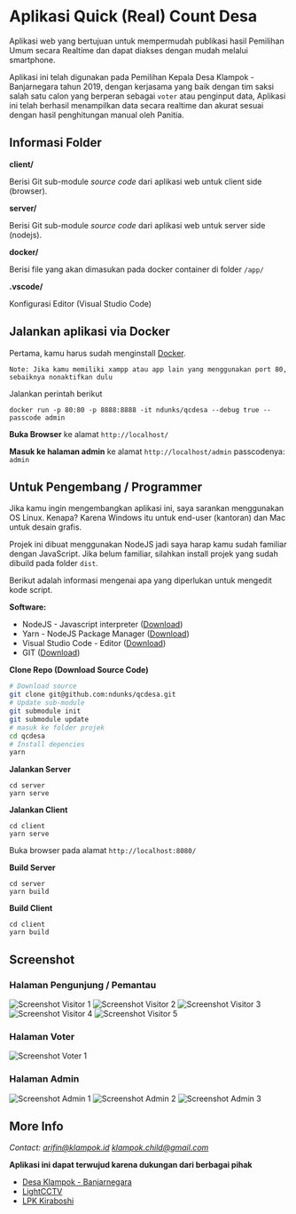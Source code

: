 # Aplikasi Quick (Real) Count Desa

Aplikasi web yang bertujuan untuk mempermudah publikasi hasil
Pemilihan Umum secara Realtime dan dapat diakses dengan mudah melalui smartphone.

Aplikasi ini telah digunakan pada Pemilihan Kepala Desa Klampok - Banjarnegara tahun 2019,
dengan kerjasama yang baik dengan tim saksi salah satu calon yang berperan sebagai `voter`
atau penginput data, Aplikasi ini telah berhasil menampilkan data secara realtime dan akurat
sesuai dengan hasil penghitungan manual oleh Panitia.

## Informasi Folder


**client/**

Berisi Git sub-module *source code* dari aplikasi web untuk client side (browser). 

**server/**

Berisi Git sub-module *source code* dari aplikasi web untuk server side (nodejs). 

**docker/**

Berisi file yang akan dimasukan pada docker container di folder `/app/`

**.vscode/**

Konfigurasi Editor (Visual Studio Code)


## Jalankan aplikasi via Docker

Pertama, kamu harus sudah menginstall [Docker](https://docs.docker.com/docker-for-windows/install/).

    Note: Jika kamu memiliki xampp atau app lain yang menggunakan port 80, sebaiknya nonaktifkan dulu

Jalankan perintah berikut
```
docker run -p 80:80 -p 8888:8888 -it ndunks/qcdesa --debug true --passcode admin
```

**Buka Browser** ke alamat `http://localhost/`

**Masuk ke halaman admin** ke alamat `http://localhost/admin` passcodenya: `admin`

## Untuk Pengembang / Programmer

Jika kamu ingin mengembangkan aplikasi ini, saya sarankan menggunakan OS Linux. Kenapa? Karena Windows itu untuk end-user (kantoran) dan Mac untuk desain grafis.

Projek ini dibuat menggunakan NodeJS jadi saya harap kamu sudah familiar dengan JavaScript. Jika belum familiar, silahkan install projek yang sudah dibuild pada folder `dist`.

Berikut adalah informasi mengenai apa yang diperlukan untuk mengedit kode script.

**Software:**
- NodeJS - Javascript interpreter ([Download](https://nodejs.org/en/download/))
- Yarn - NodeJS Package Manager ([Download](https://yarnpkg.com/lang/en/docs/install/#windows-stable))
- Visual Studio Code - Editor ([Download](https://code.visualstudio.com/))
- GIT ([Download](https://git-scm.com/downloads))

**Clone Repo (Download Source Code)**
``` bash
# Download source
git clone git@github.com:ndunks/qcdesa.git
# Update sub-module
git submodule init
git submodule update
# masuk ke folder projek
cd qcdesa
# Install depencies
yarn
```
**Jalankan Server**
```
cd server
yarn serve
```
**Jalankan Client**
```
cd client
yarn serve
```

Buka browser pada alamat `http://localhost:8080/ `

**Build Server**
```
cd server
yarn build
```
**Build Client**
```
cd client
yarn build
```


## Screenshot

### Halaman Pengunjung / Pemantau
![Screenshot Visitor 1](https://raw.githubusercontent.com/ndunks/qcdesa-client-pwa/master/docs/img/screenshot-visitor-1.png)
![Screenshot Visitor 2](https://raw.githubusercontent.com/ndunks/qcdesa-client-pwa/master/docs/img/screenshot-visitor-2.png)
![Screenshot Visitor 3](https://raw.githubusercontent.com/ndunks/qcdesa-client-pwa/master/docs/img/screenshot-visitor-3.png)
![Screenshot Visitor 4](https://raw.githubusercontent.com/ndunks/qcdesa-client-pwa/master/docs/img/screenshot-visitor-4.png)
![Screenshot Visitor 5](https://raw.githubusercontent.com/ndunks/qcdesa-client-pwa/master/docs/img/screenshot-visitor-5.png)

### Halaman Voter
![Screenshot Voter 1](https://raw.githubusercontent.com/ndunks/qcdesa-client-pwa/master/docs/img/screenshot-voter-1.png)

### Halaman Admin
![Screenshot Admin 1](https://raw.githubusercontent.com/ndunks/qcdesa-client-pwa/master/docs/img/screenshot-admin-1.png)
![Screenshot Admin 2](https://raw.githubusercontent.com/ndunks/qcdesa-client-pwa/master/docs/img/screenshot-admin-2.png)
![Screenshot Admin 3](https://raw.githubusercontent.com/ndunks/qcdesa-client-pwa/master/docs/img/screenshot-admin-3.png)

## More Info

*Contact: arifin@klampok.id klampok.child@gmail.com*

**Aplikasi ini dapat terwujud karena dukungan dari berbagai pihak**

* [Desa Klampok - Banjarnegara](http://klampok.id)
* [LightCCTV](https://www.facebook.com/Light-cctv-klampok-347276432868896/)
* [LPK Kiraboshi](https://www.facebook.com/kiraboshilpk)
